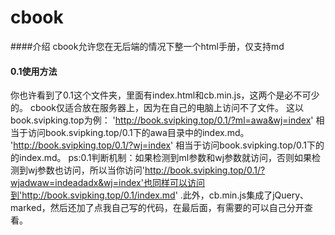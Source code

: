 # cbook
####介绍
cbook允许您在无后端的情况下整一个html手册，仅支持md

#### 0.1使用方法
你也许看到了0.1这个文件夹，里面有index.html和cb.min.js，这两个是必不可少的。
cbook仅适合放在服务器上，因为在自己的电脑上访问不了文件。
这以book.svipking.top为例：
'http://book.svipking.top/0.1/?ml=awa&wj=index'  相当于访问book.svipking.top/0.1下的awa目录中的index.md。
'http://book.svipking.top/0.1/?wj=index'  相当于访问book.svipking.top/0.1下的的index.md。
ps:0.1判断机制：如果检测到ml参数和wj参数就访问，否则如果检测到wj参数也访问，所以当你访问'http://book.svipking.top/0.1/?wjadwaw=indeadadx&wj=index'也同样可以访问到'http://book.svipking.top/0.1/index.md'  .此外，cb.min.js集成了jQuery、marked，然后还加了点我自己写的代码，在最后面，有需要的可以自己分开查看。
